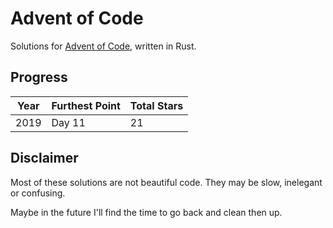 # Advent of Code

Solutions for [Advent of Code](https://adventofcode.com/), written in Rust.

## Progress

| Year | Furthest Point | Total Stars |
| ---- | -------------- | ----------- |
| 2019 | Day 11         | 21          |

## Disclaimer

Most of these solutions are not beautiful code. They may be slow, inelegant or confusing.

Maybe in the future I'll find the time to go back and clean then up.
